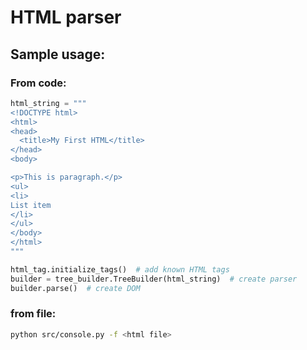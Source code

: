 # HTML parser
## Sample usage:
### From code:
```python
html_string = """
<!DOCTYPE html>
<html>
<head>
  <title>My First HTML</title>
</head>
<body>

<p>This is paragraph.</p>
<ul>
<li>
List item
</li>
</ul>
</body>
</html>
"""

html_tag.initialize_tags()  # add known HTML tags
builder = tree_builder.TreeBuilder(html_string)  # create parser
builder.parse()  # create DOM
```

### from file:
```bash
python src/console.py -f <html file>
```

